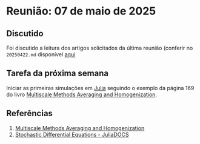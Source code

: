 # Reunião: 07 de maio de 2025

## Discutido
Foi discutido a leitura dos artigos solicitados da última reunião (conferir no `20250422.md` disponível [aqui](20250422.md)

## Tarefa da próxima semana
Iniciar as primeiras simulações em [Julia](https://julialang.org/) seguindo o exemplo da página 169 do livro [Multiscale Methods Averaging and Homogenization](https://link.springer.com/book/10.1007/978-0-387-73829-1).

## Referências
1. [Multiscale Methods Averaging and Homogenization](https://link.springer.com/book/10.1007/978-0-387-73829-1)
2. [Stochastic Differential Equations - JuliaDOCS](https://docs.sciml.ai/DiffEqDocs/stable/tutorials/sde_example/)
